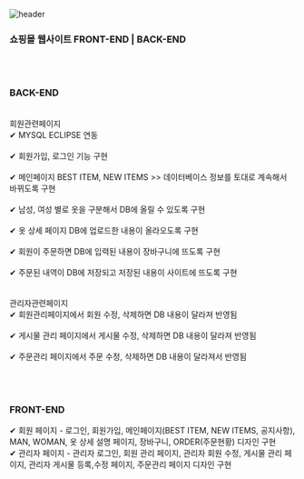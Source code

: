 ![header](https://capsule-render.vercel.app/api?type=wave&color=FA8072&height=300&section=header&text=DoubleJ%20쇼핑몰%20웹사이트&fontSize=50)

### 쇼핑몰 웹사이트 FRONT-END | BACK-END
<body>
  <br><br>

  <h3>BACK-END</h3><br>
  회원관련페이지 <br>
  ✔ MYSQL ECLIPSE 연동 <br><br>
  ✔ 회원가입, 로그인 기능 구현 <br><br>
  ✔ 메인페이지 BEST ITEM, NEW ITEMS >> 데이터베이스 정보를 토대로 계속해서 바뀌도록 구현 <br><br>
  ✔ 남성, 여성 별로 옷을 구분해서 DB에 올릴 수 있도록 구현 <br><br>
  ✔ 옷 상세 페이지 DB에 업로드한 내용이 올라오도록 구현 <br><br>
  ✔ 회원이 주문하면 DB에 입력된 내용이 장바구니에 뜨도록 구현 <br><br>
  ✔ 주문된 내역이 DB에 저장되고 저장된 내용이 사이트에 뜨도록 구현 <br><br>
  <br>
  관리자관련페이지 <br>
  ✔ 회원관리페이지에서 회원 수정, 삭제하면 DB 내용이 달라져 반영됨 <br><br>
  ✔ 게시물 관리 페이지에서 게시물 수정, 삭제하면 DB 내용이 달라져 반영됨 <br><br>
  ✔ 주문관리 페이지에서 주문 수정, 삭제하면 DB 내용이 달라져서 반영됨 <br><br>
  <br><br>
  
  <h3>FRONT-END</h3>
  ✔ 회원 페이지 - 로그인, 회원가입, 메인페이지(BEST ITEM, NEW ITEMS, 공지사항), MAN, WOMAN, 옷 상세 설명 페이지, 장바구니, ORDER(주문현황) 디자인 구현<BR>
  ✔ 관리자 페이지 - 관리자 로그인, 회원 관리 페이지, 관리자 회원 수정, 게시물 관리 페이지, 관리자 게시물 등록,수정 페이지, 주문관리 페이지 디자인 구현

</body>
